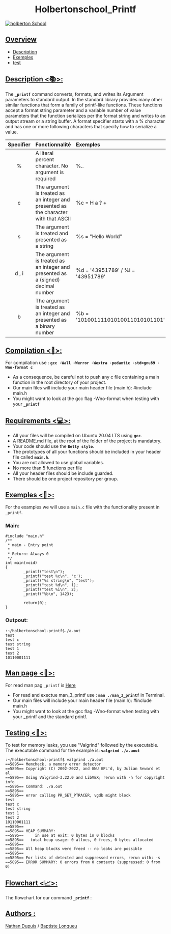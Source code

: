  # <center>**Holbertonschool_Printf**</center>
[![holberton School](https://scontent-cdg4-2.xx.fbcdn.net/v/t39.30808-6/429641439_792522079563968_5846022648137048441_n.png?_nc_cat=101&ccb=1-7&_nc_sid=cc71e4&_nc_ohc=gPri-gCHPEgQ7kNvgFfNYaA&_nc_oc=AdlGUARgCWe79_vihY-EZXOK3xisaeAMje9m008lWwWlAeOh6BH9YOzh4Yif5RVshFc&_nc_zt=23&_nc_ht=scontent-cdg4-2.xx&_nc_gid=QQjssMYool4v0a4VESD7tA&oh=00_AYGUDi_B1S-IjyP9OL6eG9K4IkBOywsavhCboLvVgPcQ7A&oe=67E84BB3)](https://www.holbertonschool.fr/)

## <ins>Overview

* [Description](#description-)
* [Exemples](#exemples-)
* [test](#testing-)
## <ins>Description <[📚](https://en.wikipedia.org/wiki/Printf)>:
The **`_printf`** command converts, formats, and writes its Argument parameters to standard output. 
In the standard library provides many other similar functions that form a family of printf-like functions. These functions accept a format string parameter and a variable number of value parameters that the function serializes per the format string and writes to an output stream or a string buffer.
A format specifier starts with a % character and has one or more following characters that specify how to serialize a value.

| Specifier | Fonctionnalité | Exemples |
| :---------: | :------------- | :------------------|
|%    |A literal percent character. No argument is required                                | %..                              |
|c    |The argument is treated as an integer and presented as the character with that ASCII| %c = H a ? +                     |
|s    |The argument is treated and presented as a string                                   | %s = "Hello World"               |
|d , i|The argument is treated as an integer and presented as a (signed) decimal number    | %d = '43951789' / %i = '43951789'|
|b    |The argument is treated as an integer and presented as a binary number              | %b = '10100111101010011010101101'|

## <ins>Compilation <[💾](https://raw.githubusercontent.com/N4yth/holbertonschool-printf/refs/heads/Baptiste/0img/Gcc.png)>:
For compilation use : **`gcc -Wall -Werror -Wextra -pedantic -std=gnu89 -Wno-format c`**
- As a consequence, be careful not to push any c file containing a main function in the root directory of your project.
- Our main files will include your main header file (main.h): #include main.h
- You might want to look at the gcc flag -Wno-format when testing with your **`_printf`**

## <ins>Requirements <[💻](https://raw.githubusercontent.com/N4yth/holbertonschool-printf/refs/heads/Baptiste/0img/Requierements.jpeg)>:
- All your files will be compiled on Ubuntu 20.04 LTS using **`gcc`**.
- A README.md file, at the root of the folder of the project is mandatory.
- Your code should use the **`Betty style`**.
- The prototypes of all your functions should be included in your header file called **`main.h`**.
- You are not allowed to use global variables.
- No more than 5 functions per file
- All your header files should be include guarded.
- There should be one project repository per group.

## <ins>Exemples <📖>:

For the examples we will use a `main.c` file with the functionality present in `_printf`.
### Main:
```
#include "main.h"
/**
 * main - Entry point
 *
 * Return: Always 0
 */
int main(void)
{
        _printf("test\n");
        _printf("test %c\n", 'c');
        _printf("%s string\n", "test");
        _printf("test %d\n", 1);
        _printf("test %i\n", 2);
        _printf("%b\n", 1423);

        return(0);
}
```
### Outpout:
```
:~/holbertonschool-printf$./a.out
test
test c
test string
test 1
test 2
10110001111
```

## <ins>Man page <[📜](https://raw.githubusercontent.com/N4yth/holbertonschool-printf/refs/heads/main/0img/man_3_printf.jpeg)>:
For read man pag `_printf` is <ins>[Here](https://github.com/N4yth/holbertonschool-printf/blob/main/man_3_printf)

- For read and exectue man_3_printf use : **`man ./man_3_printf`** in Terminal.
- Our main files will include your main header file (main.h): #include main.h
- You might want to look at the gcc flag -Wno-format when testing with your _printf and the standard printf. 

## <ins>Testing <📝>:
To test for memory leaks, you use "Valgrind" followed by the executable. The executable command for the example is: **`valgrind ./a.aout`**
````
:~/holbertonschool-printf$ valgrind ./a.out
==5895== Memcheck, a memory error detector
==5895== Copyright (C) 2002-2022, and GNU GPL'd, by Julian Seward et al.
==5895== Using Valgrind-3.22.0 and LibVEX; rerun with -h for copyright info
==5895== Command: ./a.out
==5895==
==5895== error calling PR_SET_PTRACER, vgdb might block
test
test c
test string
test 1
test 2
10110001111
==5895==
==5895== HEAP SUMMARY:
==5895==     in use at exit: 0 bytes in 0 blocks
==5895==   total heap usage: 0 allocs, 0 frees, 0 bytes allocated
==5895==
==5895== All heap blocks were freed -- no leaks are possible
==5895==
==5895== For lists of detected and suppressed errors, rerun with: -s
==5895== ERROR SUMMARY: 0 errors from 0 contexts (suppressed: 0 from 0)
````

## <ins>Flowchart <📈>:

The flowchart for our command **`_printf`** :


## <ins>Authors :

[Nathan Dupuis](https://github.com/N4yth)    /   [Baptiste Lonqueu](https://github.com/lnqbat)